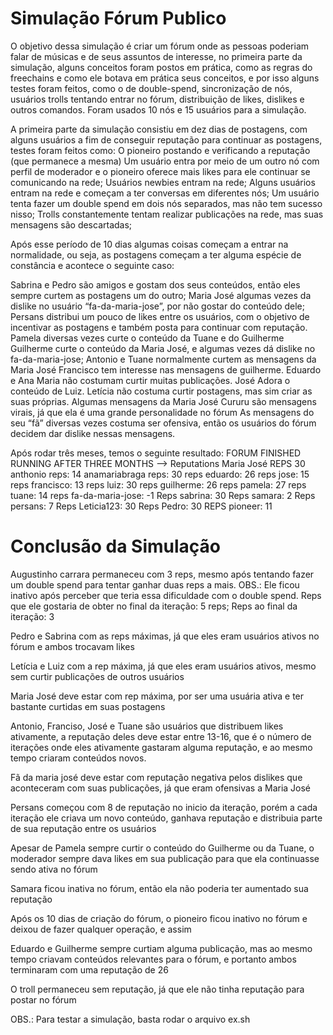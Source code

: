 # Simulação Fórum Publico

O objetivo dessa simulação é criar um fórum onde as pessoas poderiam falar de músicas e de seus assuntos de interesse, no primeira parte da simulação, alguns conceitos foram postos em prática, como as regras do freechains e como ele botava em prática seus conceitos, e por isso alguns testes foram feitos, como o de double-spend, sincronização de nós, usuários trolls tentando entrar no fórum, distribuição de likes, dislikes e outros comandos. Foram usados 10 nós e 15 usuários para a simulação.

A primeira parte da simulação consistiu em dez dias de postagens, com alguns usuários a fim de conseguir reputação para continuar as postagens, testes foram feitos como:
O pioneiro postando e verificando a reputação (que permanece a mesma)
Um usuário entra por meio de um outro nó com perfil de moderador e o pioneiro oferece mais likes para ele continuar se comunicando na rede;
Usuários newbies entram na rede;
Alguns usuários entram na rede e começam a ter conversas em diferentes nós;
Um usuário  tenta fazer um double spend em dois nós separados, mas não tem sucesso nisso;
Trolls constantemente tentam realizar publicações na rede, mas suas mensagens são descartadas;

Após esse período de 10 dias algumas coisas começam a entrar na normalidade, ou seja, as postagens começam a ter alguma espécie de constância e acontece o seguinte caso:
    
Sabrina e Pedro são amigos e gostam dos seus conteúdos, então eles sempre curtem as postagens um do outro;
Maria José algumas vezes da dislike no usuário “fa-da-maria-jose”, por não gostar do conteúdo dele;
Persans distribui um pouco de likes entre os usuários, com o objetivo de incentivar as postagens e também posta para continuar com reputação.
Pamela diversas vezes curte o conteúdo da Tuane e do Guilherme
Guilherme curte o conteúdo da Maria José, e algumas vezes dá dislike no fa-da-maria-jose;
Antonio e Tuane normalmente curtem as mensagens da Maria José
Francisco tem interesse nas mensagens de guilherme.
Eduardo e Ana Maria não costumam curtir muitas publicações.
José Adora o conteúdo de Luiz.
Letícia não costuma curtir postagens, mas sim criar as suas próprias.
Algumas mensagens da Maria José Cururu são mensagens virais, já que ela é uma grande personalidade no fórum
As mensagens do seu “fã” diversas vezes costuma ser ofensiva, então os usuários do fórum decidem dar dislike nessas mensagens.

Após rodar três meses, temos o seguinte resultado:
FORUM FINISHED RUNNING AFTER THREE MONTHS --> Reputations
Maria José REPS
30
anthonio reps:
14
anamariabraga reps:
30
 reps eduardo:
26
 reps jose:
15
 reps francisco:
13
 reps luiz:
30
 reps guilherme: 
26
 reps pamela:
27
 reps tuane:
14
 reps fa-da-maria-jose:
-1
Reps sabrina:
30
Reps samara:
2
Reps persans:
7
Reps Leticia123:
30
Reps Pedro:
30
REPS pioneer:
11

# Conclusão da Simulação

<p>Augustinho carrara permaneceu com 3 reps, mesmo após tentando fazer um double spend para tentar ganhar duas reps a mais. OBS.: Ele ficou inativo após perceber que teria essa dificuldade com o double spend. Reps que ele gostaria de obter no final da iteração: 5 reps; Reps ao final da iteração: 3</p>
<p>Pedro e Sabrina com as reps máximas, já que eles eram usuários ativos no fórum e ambos trocavam likes</p>
<p>Letícia e Luiz com a rep máxima, já que eles eram usuários ativos, mesmo sem curtir publicações de outros usuários</p>
<p> Maria José deve estar com rep máxima, por ser uma usuária ativa e ter bastante curtidas em suas postagens </p>
<p> Antonio, Franciso, José e Tuane são usuários que distribuem likes ativamente, a reputação deles deve estar entre 13-16, que é o número de iterações onde eles ativamente gastaram alguma reputação, e ao mesmo tempo criaram conteúdos novos. </p>
<p>Fã da maria josé deve estar com reputação negativa pelos dislikes que aconteceram com suas publicações, já que eram ofensivas a Maria José</p>
<p> Persans começou com 8 de reputação no inicio da iteração, porém a cada iteração ele criava um novo conteúdo, ganhava reputação e distribuia parte de sua reputação entre os usuários </p>
<p> Apesar de Pamela sempre curtir o conteúdo do Guilherme ou da Tuane, o moderador sempre dava likes em sua publicação para que ela continuasse sendo ativa no fórum</p>
<p> Samara ficou inativa no fórum, então ela não poderia ter aumentado sua reputação </p>
<p> Após os 10 dias de criação do fórum, o pioneiro ficou inativo no fórum e deixou de fazer qualquer operação, e assim
<p> Eduardo e Guilherme sempre curtiam alguma publicação, mas ao mesmo tempo criavam conteúdos relevantes para o fórum, e portanto ambos terminaram com uma reputação de 26</p>
<p> O troll permaneceu sem reputação, já que ele não tinha reputação para postar no fórum </p>

OBS.: Para testar a simulação, basta rodar o arquivo ex.sh
